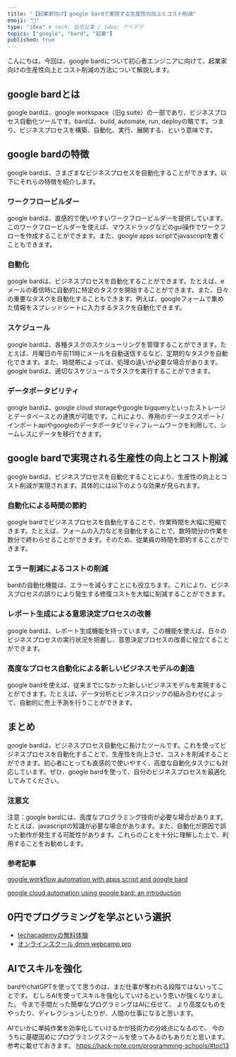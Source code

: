 ```yaml
---
title: "【起業家向け】google bardで実現する生産性の向上とコスト削減"
emoji: "🏢"
type: "idea" # tech: 技術記事 / idea: アイデア
topics: ["google", "bard", "起業"]
published: true
---
```


こんにちは。今回は、google bardについて初心者エンジニアに向けて、起業家向けの生産性向上とコスト削減の方法について解説します。

## google bardとは

google bardは、google workspace（旧g suite）の一部であり、ビジネスプロセス自動化ツールです。bardは、build, automate, run, deployの略です。つまり、ビジネスプロセスを構築、自動化、実行、展開する、という意味です。

## google bardの特徴

google bardは、さまざまなビジネスプロセスを自動化することができます。以下にそれらの特徴を紹介します。

### ワークフロービルダー

google bardは、直感的で使いやすいワークフロービルダーを提供しています。このワークフロービルダーを使えば、マウスドラッグなどのgui操作でワークフローを作成することができます。また、google apps scriptでjavascriptを書くこともできます。

### 自動化

google bardは、ビジネスプロセスを自動化することができます。たとえば、eメールの着信時に自動的に特定のタスクを開始することができます。また、日々の重要なタスクを自動化することもできます。例えば、googleフォームで集めた情報をスプレッドシートに入力するタスクを自動化できます。

### スケジュール

google bardは、各種タスクのスケジューリングを管理することができます。たとえば、月曜日の午前11時にメールを自動送信するなど、定期的なタスクを自動化できます。また、時間帯によっては、処理の違いが必要な場合があります。google bardは、適切なスケジュールでタスクを実行することができます。

### データポータビリティ

google bardは、google cloud storageやgoogle bigqueryといったストレージとデータベースとの連携が可能です。これにより、専用のデータエクスポート/インポートapiやgoogleのデータポータビリティフレームワークを利用して、シームレスにデータを移行できます。

## google bardで実現される生産性の向上とコスト削減

google bardは、ビジネスプロセスを自動化することにより、生産性の向上とコスト削減が実現されます。具体的には以下のような効果が見られます。

### 自動化による時間の節約

google bardでビジネスプロセスを自動化することで、作業時間を大幅に短縮できます。たとえば、フォームの入力などを自動化することで、数時間分の作業を数分で終わらせることができます。そのため、従業員の時間を節約することができます。

### エラー削減によるコストの削減

bardの自動化機能は、エラーを減らすことにも役立ちます。これにより、ビジネスプロセスの誤りにより発生する修復コストを大幅に削減することができます。

### レポート生成による意思決定プロセスの改善

google bardは、レポート生成機能を持っています。この機能を使えば、日々のビジネスプロセスの実行状況を把握し、意思決定プロセスの改善に役立てることができます。

### 高度なプロセス自動化による新しいビジネスモデルの創造

google bardを使えば、従来までになかった新しいビジネスモデルを実現することができます。たとえば、データ分析とビジネスロジックの組み合わせによって、自動的に売上予測を行うことができます。

## まとめ

google bardは、ビジネスプロセス自動化に長けたツールです。これを使ってビジネスプロセスを自動化することで、生産性を向上させ、コストを削減することができます。初心者にとっても直感的で使いやすく、高度な自動化タスクにも対応しています。ぜひ、google bardを使って、自分のビジネスプロセスを最適化してみてください。

### 注意文

注意：google bardには、高度なプログラミング技術が必要な場合があります。たとえば、javascriptの知識が必要な場合があります。また、自動化が原因で誤った動作が発生する可能性があります。これらのことを十分に理解した上で、利用することをお勧めします。

### 参考記事

[google workflow automation with apps script and google bard](https://developers.googleblog.com/2021/06/google-workflow-automation-with-apps.html)

[google cloud automation using google bard: an introduction](https://www.internationaljournalssrg.org/ijcnwc/images/2020/volume_7/issue_10/5.ijcnwc071005.pdf)

## 0円でプログラミングを学ぶという選択
- [techacademyの無料体験](//af.moshimo.com/af/c/click?a_id=2612475&amp;p_id=1555&amp;pc_id=2816&amp;pl_id=22706&amp;url=https%3a%2f%2ftechacademy.jp%2fhtmlcss-trial%3futm_source%3dmoshimo%26utm_medium%3daffiliate%26utm_campaign%3dtextad)
- [オンラインスクール dmm webcamp pro](//af.moshimo.com/af/c/click?a_id=2612482&amp;p_id=1363&amp;pc_id=2297&amp;pl_id=39999&amp;guid=on)

## AIでスキルを強化
bardやchatGPTを使ってて思うのは、まだ仕事が奪われる段階ではないってことです。
むしろAIを使ってスキルを強化していけるという思いが強くなりました。
今まで手間だった簡単なプログラミングはAIに任せて、
より高度なものをやったり、ディレクションしたりが、人間の仕事になると思います。

AIでいかに単純作業を効率化していけるかが技術力の分岐点になるので、
今のうちに基礎固めにプログラミングスクールを使ってみるのもありだと思います。
参考に載せておきます。
https://hack-note.com/programming-schools/#toc13

